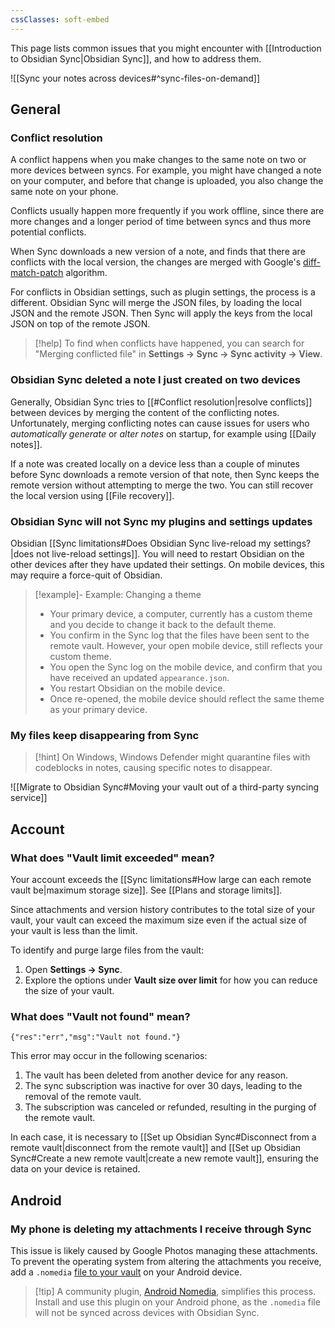 ```yaml
---
cssClasses: soft-embed
---
```


This page lists common issues that you might encounter with [[Introduction to Obsidian Sync|Obsidian Sync]], and how to address them.

![[Sync your notes across devices#^sync-files-on-demand]]

## General

### Conflict resolution

A conflict happens when you make changes to the same note on two or more devices between syncs. For example, you might have changed a note on your computer, and before that change is uploaded, you also change the same note on your phone.

Conflicts usually happen more frequently if you work offline, since there are more changes and a longer period of time between syncs and thus more potential conflicts.

When Sync downloads a new version of a note, and finds that there are conflicts with the local version, the changes are merged with Google's [diff-match-patch](https://github.com/google/diff-match-patch) algorithm.

For conflicts in Obsidian settings, such as plugin settings, the process is a different. Obsidian Sync will merge the JSON files, by loading the local JSON and the remote JSON. Then Sync will apply the keys from the local JSON on top of the remote JSON.

> [!help] To find when conflicts have happened, you can search for "Merging conflicted file" in **Settings → Sync → Sync activity → View**.

### Obsidian Sync deleted a note I just created on two devices

Generally, Obsidian Sync tries to [[#Conflict resolution|resolve conflicts]] between devices by merging the content of the conflicting notes. Unfortunately, merging conflicting notes can cause issues for users who *automatically generate* or *alter notes* on startup, for example using [[Daily notes]].

If a note was created locally on a device less than a couple of minutes before Sync downloads a remote version of that note, then Sync keeps the remote version without attempting to merge the two. You can still recover the local version using [[File recovery]].

### Obsidian Sync will not Sync my plugins and settings updates

Obsidian [[Sync limitations#Does Obsidian Sync live-reload my settings?|does not live-reload settings]]. You will need to restart Obsidian on the other devices after they have updated their settings. On mobile devices, this may require a force-quit of Obsidian.

> [!example]- Example: Changing a theme
> - Your primary device, a computer, currently has a custom theme and you decide to change it back to the default theme.
> - You confirm in the Sync log that the files have been sent to the remote vault. However, your open mobile device, still reflects your custom theme.
> - You open the Sync log on the mobile device, and confirm that you have received an updated `appearance.json`.
> - You restart Obsidian on the mobile device.
> - Once re-opened, the mobile device should reflect the same theme as your primary device. 

### My files keep disappearing from Sync

> [!hint] On Windows, Windows Defender might quarantine files with codeblocks in notes, causing specific notes to disappear.

![[Migrate to Obsidian Sync#Moving your vault out of a third-party syncing service]]

## Account

### What does "Vault limit exceeded" mean?

Your account exceeds the [[Sync limitations#How large can each remote vault be|maximum storage size]]. See [[Plans and storage limits]].

Since attachments and version history contributes to the total size of your vault, your vault can exceed the maximum size even if the actual size of your vault is less than the limit.

To identify and purge large files from the vault:

1. Open **Settings → Sync**.
2. Explore the options under **Vault size over limit** for how you can reduce the size of your vault.

### What does "Vault not found" mean?

`{"res":"err","msg":"Vault not found."}`

This error may occur in the following scenarios:

1. The vault has been deleted from another device for any reason.
2. The sync subscription was inactive for over 30 days, leading to the removal of the remote vault.
3. The subscription was canceled or refunded, resulting in the purging of the remote vault.

In each case, it is necessary to [[Set up Obsidian Sync#Disconnect from a remote vault|disconnect from the remote vault]] and [[Set up Obsidian Sync#Create a new remote vault|create a new remote vault]], ensuring the data on your device is retained.

## Android

### My phone is deleting my attachments I receive through Sync

This issue is likely caused by Google Photos managing these attachments. To prevent the operating system from altering the attachments you receive, add a `.nomedia` [file to your vault](https://www.lifewire.com/nomedia-file-4172882) on your Android device.

> [!tip] A community plugin, [Android Nomedia](https://obsidian.md/plugins?id=android-nomedia), simplifies this process. Install and use this plugin on your Android phone, as the `.nomedia` file will not be synced across devices with Obsidian Sync.
